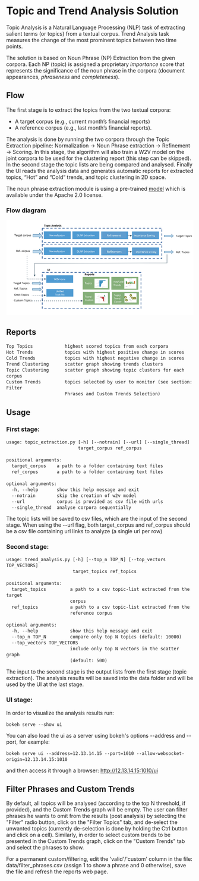 # Topic and Trend Analysis Solution

Topic Analysis is a Natural Language Processing (NLP) task of extracting salient terms (or topics) from a textual corpus. Trend Analysis task measures the change of the most prominent topics between two time points.

The solution is based on Noun Phrase (NP) Extraction from the given corpora. Each NP (topic) is assigned a proprietary *importance* score that represents the significance of the noun phrase in the corpora (document appearances, *phraseness* and *completeness*).

## Flow

The first stage is to extract the topics from the two textual corpora:

* A target corpus (e.g., current month’s financial reports)
* A reference corpus (e.g., last month’s financial reports).

The analysis is done by running the two corpora through the Topic Extraction pipeline: Normalization -> Noun Phrase extraction -> Refinement -> Scoring.
In this stage, the algorithm will also train a W2V model on the joint corpora to be used for the clustering report (this step can be skipped).
In the second stage the topic lists are being compared and analysed.
Finally the UI reads the analysis data and generates automatic reports for extracted topics, “Hot” and “Cold” trends, and topic clustering in 2D space.

The noun phrase extraction module is using a pre-trained [model](https://s3-us-west-2.amazonaws.com/nlp-architect-data/models/chunker/model.h5) which is available under the Apache 2.0 license. 

### Flow diagram

![Image](assets/flow.png)

## Reports

```
Top Topics            highest scored topics from each corpora
Hot Trends            topics with highest positive change in scores
Cold Trends           topics with highest negative change in scores
Trend Clustering      scatter graph showing trends clusters
Topic Clustering      scatter graph showing topic clusters for each corpus
Custom Trends         topics selected by user to monitor (see section: Filter
                      Phrases and Custom Trends Selection)
```

## Usage

### First stage:

```
usage: topic_extraction.py [-h] [--notrain] [--url] [--single_thread]
                           target_corpus ref_corpus

positional arguments:
  target_corpus    a path to a folder containing text files
  ref_corpus       a path to a folder containing text files

optional arguments:
  -h, --help       show this help message and exit
  --notrain        skip the creation of w2v model
  --url            corpus is provided as csv file with urls
  --single_thread  analyse corpora sequentially

```
The topic lists will be saved to csv files, which are the input of the second stage.
When using the --url flag, both target_corpus and ref_corpus should be a csv file containing url links to analyze (a single url per row)

### Second stage:

```
usage: trend_analysis.py [-h] [--top_n TOP_N] [--top_vectors TOP_VECTORS]
                         target_topics ref_topics

positional arguments:
  target_topics         a path to a csv topic-list extracted from the target
                        corpus
  ref_topics            a path to a csv topic-list extracted from the
                        reference corpus

optional arguments:
  -h, --help            show this help message and exit
  --top_n TOP_N         compare only top N topics (default: 10000)
  --top_vectors TOP_VECTORS
                        include only top N vectors in the scatter graph
                        (default: 500)

```

The input to the second stage is the output lists from the first stage (topic extraction).
The analysis results will be saved into the data folder and will be used by the UI at the last stage.


### UI stage:

In order to visualize the analysis results run:

```
bokeh serve --show ui
```

You can also load the ui as a server using bokeh's options --address and --port, for example:
```
bokeh serve ui --address=12.13.14.15 --port=1010 --allow-websocket-origin=12.13.14.15:1010
```
and then access it through a browser: http://12.13.14.15:1010/ui


## Filter Phrases and Custom Trends

By default, all topics will be analysed (according to the top N threshold, if provided), and the Custom Trends graph will be empty.
The user can filter phrases he wants to omit from the results (post analysis) by selecting the "Filter" radio button, click on the
 "Filter Topics" tab, and de-select the unwanted topics (currently de-selection is done by holding the Ctrl button and click on a cell).
Similarly, in order to select custom trends to be presented in the Custom Trends graph, click on the "Custom Trends" tab and select the phrases to show.

For a permanent custom/filtering, edit the 'valid'/'custom' column in the file: data/filter_phrases.csv
(assign 1 to show a phrase and 0 otherwise), save the file and refresh the reports web page.
